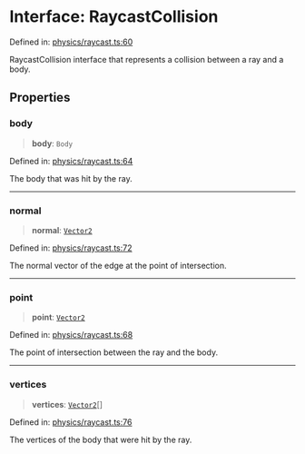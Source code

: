 # Interface: RaycastCollision

Defined in: [physics/raycast.ts:60](https://github.com/Forge-Game-Engine/Forge/blob/4b66b21759bd3ab3aaf4c62b3e957c1bb43b7b58/src/physics/raycast.ts#L60)

RaycastCollision interface that represents a collision between a ray and a body.

## Properties

### body

> **body**: `Body`

Defined in: [physics/raycast.ts:64](https://github.com/Forge-Game-Engine/Forge/blob/4b66b21759bd3ab3aaf4c62b3e957c1bb43b7b58/src/physics/raycast.ts#L64)

The body that was hit by the ray.

***

### normal

> **normal**: [`Vector2`](../classes/Vector2.md)

Defined in: [physics/raycast.ts:72](https://github.com/Forge-Game-Engine/Forge/blob/4b66b21759bd3ab3aaf4c62b3e957c1bb43b7b58/src/physics/raycast.ts#L72)

The normal vector of the edge at the point of intersection.

***

### point

> **point**: [`Vector2`](../classes/Vector2.md)

Defined in: [physics/raycast.ts:68](https://github.com/Forge-Game-Engine/Forge/blob/4b66b21759bd3ab3aaf4c62b3e957c1bb43b7b58/src/physics/raycast.ts#L68)

The point of intersection between the ray and the body.

***

### vertices

> **vertices**: [`Vector2`](../classes/Vector2.md)[]

Defined in: [physics/raycast.ts:76](https://github.com/Forge-Game-Engine/Forge/blob/4b66b21759bd3ab3aaf4c62b3e957c1bb43b7b58/src/physics/raycast.ts#L76)

The vertices of the body that were hit by the ray.

